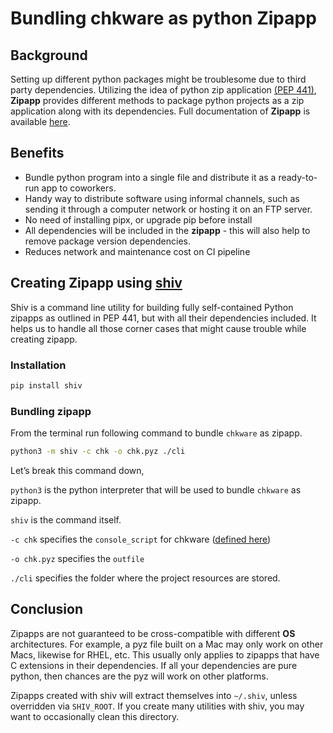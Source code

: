 # Bundling chkware as python Zipapp

## Background
Setting up different python packages might be troublesome due to third party dependencies. Utilizing the idea of python 
zip application [(PEP 441)](https://peps.python.org/pep-0441/), **Zipapp** provides different methods
to package python projects as a zip application along with its dependencies. Full documentation of **Zipapp** is available 
[here](https://github.com/chkware/cli/issues/132).

## Benefits

*  Bundle python program into a single file and distribute it as a ready-to-run app to coworkers.
*  Handy way to distribute software using informal channels, such as sending it through a computer network or hosting it on an FTP server.
*  No need of installing pipx, or upgrade pip before install
*  All dependencies will be included in the **zipapp** - this will also help to remove package version dependencies.
*  Reduces network and maintenance cost on CI pipeline


## Creating Zipapp using [shiv](https://shiv.readthedocs.io/en/latest/)
Shiv is a command line utility for building fully self-contained Python zipapps as outlined in PEP 441, but with all their dependencies included.
It helps us to handle all those corner cases that might cause trouble while creating zipapp.

### Installation

```bash
pip install shiv
```
### Bundling zipapp
From the terminal run following command to bundle `chkware` as zipapp.

```bash
python3 -m shiv -c chk -o chk.pyz ./cli
```

Let’s break this command down,

`python3` is the python interpreter that will be used to bundle `chkware` as zipapp.

`shiv` is the command itself.

`-c chk` specifies the `console_script` for chkware ([defined here](https://github.com/chkware/cli/blob/f21698b1242e20b6bafbb11c597b455088f94de3/setup.cfg#L73))

`-o chk.pyz` specifies the `outfile`

`./cli` specifies the folder where the project resources are stored.

## Conclusion

Zipapps are not guaranteed to be cross-compatible with different **OS** architectures. 
For example, a pyz file built on a Mac may only work on other Macs, likewise for RHEL, etc. 
This usually only applies to zipapps that have C extensions in their dependencies. 
If all your dependencies are pure python, then chances are the pyz will work on other platforms.

Zipapps created with shiv will extract themselves into `~/.shiv`, unless overridden via `SHIV_ROOT`. 
If you create many utilities with shiv, you may want to occasionally clean this directory.




